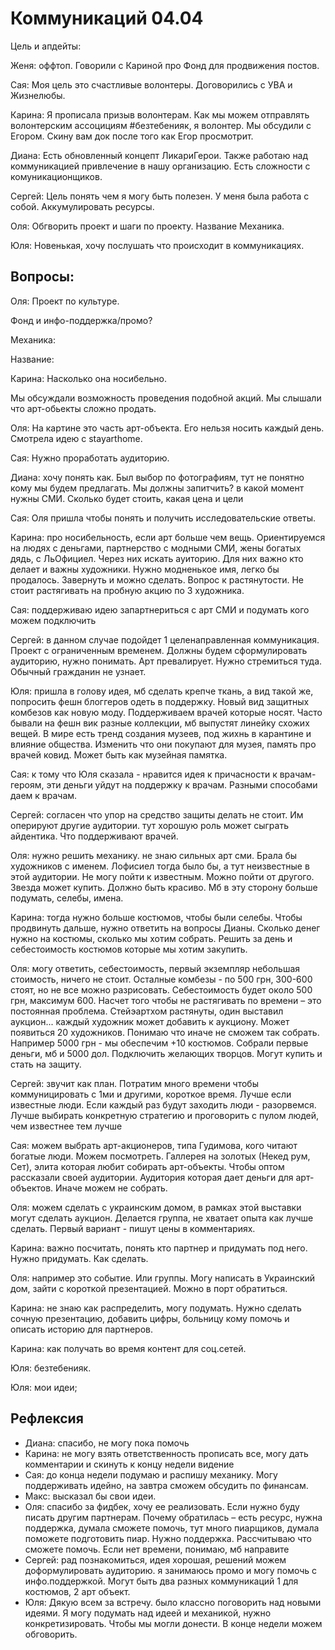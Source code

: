# Коммуникаций 04.04

Цель и апдейты:

Женя: оффтоп. Говорили с Кариной про Фонд для продвижения постов. 

Сая: Моя цель это счастливые волонтеры. Договорились с УВА и Жизнелюбы. 

Карина: Я прописала призыв волонтерам. Как мы можем отправлять волонтерским ассоцициям \#безтебенияк, я волонтер. Мы обсудили с Егором. Скину вам док после того как Егор просмотрит. 

Диана: Есть обновленный концепт ЛикариГерои. Также работаю над коммуникацией привлечение в нашу организацию. Есть сложности с комуникационщиков. 

Сергей: Цель понять чем я могу быть полезен. У меня была работа с собой. Аккумулировать ресурсы. 

Оля: Обгворить проект и шаги по проекту. Название Механика. 

Юля: Новенькая, хочу послушать что происходит в коммуникациях.



## Вопросы: 

Оля: Проект по культуре. 

Фонд и инфо-поддержка/промо?  

Механика:

Название: 

Карина: Насколько она носибельно. 

Мы обсуждали возможность проведения подобной акций. Мы слышали что арт-обьекты сложно продать.    

Оля: На картине это часть арт-объекта. Его нельзя носить каждый день. Смотрела идею с stayarthome. 

Сая: Нужно проработать аудиторию. 

Диана: хочу понять как. Был выбор по фотографиям, тут не понятно кому мы будем предлагать. Мы должны запитчить? в какой момент нужны СМИ. Сколько будет стоить, какая цена и цели

Сая: Оля пришла чтобы понять и получить исследовательские ответы.

Карина: про носибельность, если арт больше чем вещь. Ориентируемся на людях с деньгами, партнерство с модными СМИ, жены богатых дядь, с ЛьОфициел. Через них искать ауиторию. Для них важно кто делает и важны художники. Нужно модненькое имя, легко бы продалось. Завернуть и можно сделать. Вопрос к растянутости. Не стоит растягивать на пробную акцию по 3 художника. 

Сая: поддерживаю идею запартнериться с арт СМИ и подумать кого можем подключить

Сергей: в данном случае подойдет 1 целенаправленная коммуникация. Проект с ограниченным временем. Должны будем сформулировать аудиторию, нужно понимать. Арт превалирует. Нужно стремиться туда. Обычный гражданин не узнает.

Юля: пришла в голову идея, мб сделать крепче ткань, а вид такой же, попросить фешн блоггеров одеть в поддержку. Новый вид защитных комбезов как новую моду. Поддерживаем врачей которые носят. Часто бывали на фешн вик разные коллекции, мб выпустят линейку схожих вещей. В мире есть тренд создания музеев, под жихнь в карантине и влияние общества. Изменить что они покупают для музея, память про врачей ковид. Может быть как музейная памятка.

Сая: к тому что Юля сказала - нравится идея к причасности к врачам-героям, эти деньги уйдут на поддержку к врачам. Разными способами даем к врачам.

Сергей: согласен что упор на средство защиты делать не стоит. Им оперируют другие аудитории. тут хорошую роль может сыграть айдентика. Что поддерживают врачей.

Оля: нужно решить механику. не знаю сильных арт сми. Брала бы художников с именем. Лофисиел тогда было бы, а тут неизвестные в этой аудитории. Не могу пойти к известным. Можно пойти от другого. Звезда может купить. Должно быть красиво. Мб в эту сторону больше подумать, селебы, имена. 

Карина: тогда нужно больше костюмов, чтобы были селебы. Чтобы продвинуть дальше, нужно ответить на вопросы Дианы. Сколько денег нужно на костюмы, сколько мы хотим собрать. Решить за день и  себестоимость костюмов которые мы хотим закупить.

Оля: могу ответить, себестоимость, первый экземпляр небольшая стоимость, ничего не стоит. Осталные комбезы - по 500 грн, 300-600 стоят, но не все можно разрисовать. Себестоимость будет около 500 грн, максимум 600. Насчет того чтобы не растягивать по времени – это постоянная проблема. Стейэартхом растянуты, один выставил аукцион... каждый художник может добавить к аукциону. Может появиться 20 художников. Понимаю что иначе не сможем так собрать. Например 5000 грн - мы обеспечим +10 костюмов. Собрали первые деньги, мб и 5000 дол. Подключить желающих творцов. Могут купить и стать на защиту. 

Сергей: звучит как план. Потратим много времени чтобы коммуницировать с 1ми и другими, короткое время. Лучше если известные люди. Если каждый раз будут заходить люди - разорвемся. Лучше выбирать конкретную стратегию и проговорить с пулом людей, чем известнее тем лучше

Сая: можем выбрать арт-акционеров, типа Гудимова, кого читают богатые люди. Можем посмотреть. Галлерея на золотых \(Некед рум, Сет\), элита которая любит собирать арт-объекты. Чтобы оптом рассказали своей аудитории. Аудитория которая дает деньги для арт-объектов. Иначе можем не собрать.

Оля: можем сделать с украинским домом, в рамках этой выставки могут сделать аукцион. Делается группа, не хватает опыта как лучше сделать. Первый вариант - пишут цены в комментариях.

Карина: важно посчитать, понять кто партнер и придумать под него. Нужно придумать. Как сделать. 

Оля: например это событие. Или группы. Могу написать в Украинский дом, зайти с короткой презентацией. Можно в порт обратиться.

Карина: не знаю как распределить, могу подумать. Нужно сделать сочную презентацию, добавить цифры, больницу кому помочь и описать историю для партнеров.



Карина: как получать во время контент для соц.сетей. 

Юля: безтебенияк. 

Юля: мои идеи; 

## Рефлексия

* Диана: спасибо, не могу пока помочь
* Карина: не могу взять ответственность прописать все, могу дать комментарии и скинуть к концу недели видение
* Сая: до конца недели подумаю и распишу механику. Могу поддерживать идейно, на завтра сможем обсудить по финансам.
* Макс: высказал бы свои идеи. 
* Оля: спасибо за фидбек, хочу ее реализовать. Если нужно буду писать другим партнерам. Почему обратилась – есть ресурс, нужна поддержка, думала сможете помочь, тут много пиарщиков, думала поможете подготовить пиар. Нужно поддержка. Рассчитываю что сможете помочь. Если нет времени, понимаю, мб направите
* Сергей: рад познакомиться, идея хорошая, решений можем доформулировать аудиторию. я занимаюсь промо и могу помочь с инфо.поддержкой. Могут быть два разных коммуникаций 1 для костюмов, 2 арт объект. 
* Юля: Дякую всем за встречу. было классно поговорить над новыми идеями. Я могу подумать над идеей и механикой, нужно конкретизировать. Чтобы мы могли донести. В конце недели можем обговорить. 

